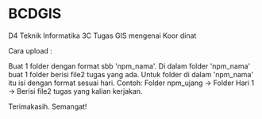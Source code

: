 # BCDGIS
D4 Teknik Informatika 3C Tugas GIS mengenai Koor dinat

Cara upload :

Buat 1 folder dengan format sbb 'npm_nama'.
Di dalam folder 'npm_nama' buat 1 folder berisi file2 tugas yang ada.
Untuk folder di dalam 'npm_nama' itu isi dengan format sesuai hari. Contoh:
Folder npm_ujang -> Folder Hari 1 -> Berisi file2 tugas yang kalian kerjakan.

Terimakasih. Semangat!

